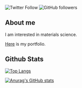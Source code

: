![Twitter Follow](https://img.shields.io/twitter/follow/yu_9824?style=social)
![GitHub followers](https://img.shields.io/github/followers/yu9824?style=social)
## About me
I am interested in materials science.

[Here](https://yu9824.github.io/portfolio/) is my portfolio.

## Github Stats
[![Top Langs](https://github-readme-stats.vercel.app/api/top-langs/?username=yu9824&layout=compact&theme=dark)](https://github.com/anuraghazra/github-readme-stats)

[![Anurag's GitHub stats](https://github-readme-stats.vercel.app/api?username=yu9824&count_private=true&theme=dark&show_icons=true)](https://github.com/anuraghazra/github-readme-stats)

